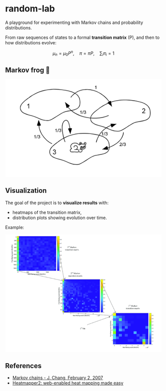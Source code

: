# random-lab

A playground for experimenting with Markov chains and probability distributions.

From raw sequences of states to a formal **transition matrix** \(P\), and then to how distributions evolve:

$$
\mu_n = \mu_0 P^n, \quad \pi = \pi P, \quad \sum_i \pi_i = 1
$$

## Markov frog 🐸

![img.png](docs/img.png)
## Visualization

The goal of the project is to **visualize results** with:

- heatmaps of the transition matrix,
- distribution plots showing evolution over time.  

Example:

![img_2.png](docs/img_2.png)

## References  
- [Markov chains - J. Chang, February 2, 2007](http://www.stat.yale.edu/~pollard/Courses/251.spring2013/Handouts/Chang-MarkovChains.pdf)
- [Heatmapper2: web-enabled heat mapping made easy](https://academic.oup.com/nar/article/53/W1/W316/8124939?login=false)


